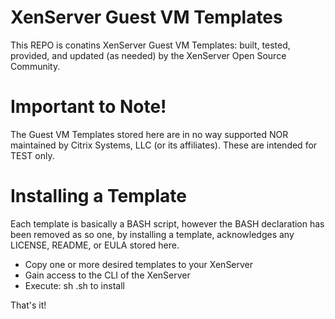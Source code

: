 # XenServer Guest VM Templates
This REPO is conatins XenServer Guest VM Templates: built, tested, provided, and
updated (as needed) by the XenServer Open Source Community.


# Important to Note!
The Guest VM Templates stored here are in no way supported NOR maintained by
Citrix Systems, LLC (or its affiliates). These are intended for TEST only.


# Installing a Template
Each template is basically a BASH script, however the BASH declaration has been
removed as so one, by installing a template, acknowledges any LICENSE, README,
or EULA stored here.


* Copy one or more desired templates to your XenServer
* Gain access to the CLI of the XenServer
* Execute: sh <name-of-template>.sh to install

That's it!


